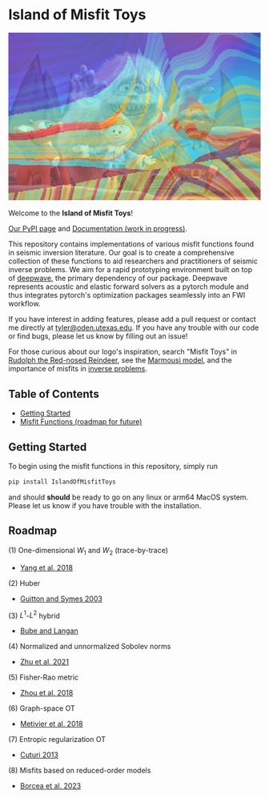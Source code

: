 # Island of Misfit Toys

![Island of Misfit Toys Banner](IslandOfMisfitToys.jpg)

Welcome to the **Island of Misfit Toys**!

[Our PyPI page](https://pypi.org/project/IslandOfMisfitToys/) and [Documentation (work in progress)](https://tmasthay.github.io/IslandOfMisfitToys/).

This repository contains implementations of various misfit functions found in seismic inversion literature.
Our goal is to create a comprehensive collection of these functions to aid researchers and practitioners of seismic inverse problems.
We aim for a rapid prototyping environment built on top of [deepwave](https://ausargeo.com/deepwave/), the primary dependency of our package.
Deepwave represents acoustic and elastic forward solvers as a pytorch module and thus integrates pytorch's optimization packages seamlessly into an FWI workflow.

If you have interest in adding features, please add a pull request or contact me directly at tyler@oden.utexas.edu. If you have any trouble with our code or find bugs, please let us know by filling out an issue!

For those curious about our logo's inspiration, search "Misfit Toys" in [Rudolph the Red-nosed Reindeer](<https://en.wikipedia.org/wiki/Rudolph_the_Red-Nosed_Reindeer_(TV_special)>), see the [Marmousi model](https://en.wikipedia.org/wiki/Marmousi_model), and the importance of misfits in [inverse problems](https://en.wikipedia.org/wiki/Inverse_problem#General_statement_of_the_inverse_problem).

## Table of Contents

- [Getting Started](#getting-started)
- [Misfit Functions (roadmap for future)](#roadmap)

## Getting Started

To begin using the misfit functions in this repository, simply run

```bash
pip install IslandOfMisfitToys
```

and should **should** be ready to go on any linux or arm64 MacOS system. Please let us know if you have trouble with the installation.

## Roadmap

(1) One-dimensional $W_1$ and $W_2$ (trace-by-trace)

- [Yang et al. 2018](https://scholar.google.com/scholar?hl=en&as_sdt=0%2C44&q=Application+of+optimal+transport+and+the+quadratic+Wasserstein+metric+to+full-waveform+inversion&btnG=)

(2) Huber

- [Guitton and Symes 2003](https://scholar.google.com/scholar?hl=en&as_sdt=0%2C44&q=Guitton%2C+A.%2C+and+W.+W.+Symes%2C+2003%2C+Robust+inversion+of+seismic+data+using+the+Huber+norm%3A+Geophysics&btnG=)

(3) $L^1$-$L^2$ hybrid

- [Bube and Langan](https://scholar.google.com/scholar?hl=en&as_sdt=0%2C44&q=Hybrid+l1%E2%88%95l2+minimization+with+applications+to+tomography&btnG=)

(4) Normalized and unnormalized Sobolev norms

- [Zhu et al. 2021](https://scholar.google.com/scholar?hl=en&as_sdt=0%2C44&q=Implicit+regularization+effects+of+the+Sobolev+norms+in+image+processing&btnG=)

(5) Fisher-Rao metric

- [Zhou et al. 2018](https://scholar.google.com/scholar?hl=en&as_sdt=0%2C44&q=The+Wasserstein-Fisher-Rao+metric+for+waveform+based+earthquake+location&btnG=)

(6) Graph-space OT

- [Metivier et al. 2018](https://scholar.google.com/scholar?hl=en&as_sdt=0%2C44&q=Optimal+transport+for+mitigating+cycle+skipping+in+full-waveform+inversion%3A+A+graph-space+transform+approach&btnG=)

(7) Entropic regularization OT

- [Cuturi 2013](https://scholar.google.com/scholar?hl=en&as_sdt=0%2C44&q=Sinkhorn+distances%3A+Lightspeed+computation+of+optimal+transport&btnG=)

(8) Misfits based on reduced-order models

- [Borcea et al. 2023](https://scholar.google.com/scholar?hl=en&as_sdt=0%2C44&q=Waveform+inversion+via+reduced+order+modeling+borcea&btnG=)
